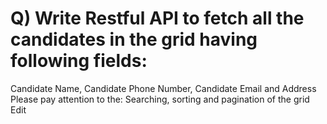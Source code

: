 # Q) Write Restful API to fetch all the candidates in the grid having following fields:
Candidate Name, 
Candidate Phone Number, 
Candidate Email and 
Address 
Please pay attention to the:
Searching, sorting and pagination of the grid
Edit
